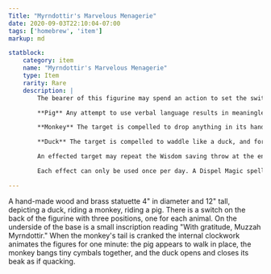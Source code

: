 ```yaml
---
Title: "Myrndottir's Marvelous Menagerie"
date: 2020-09-03T22:10:04-07:00
tags: ['homebrew', 'item']
markup: md

statblock:
    category: item
    name: "Myrndottir's Marvelous Menagerie"
    type: Item
    rarity: Rare
    description: |
        The bearer of this figurine may spend an action to set the switch, turn the crank, and place the statuette on a flat surface, pointing it at a humanoid target that can see it within 30 feet. The selected target must succeed on a DC 13 Wisdom saving throw or suffer the effects associated with the selected animal:

        **Pig** Any attempt to use verbal language results in meaningless grunts, snorts and squealing. For the duration, the target cannot be understood except by pigs, or via the Speak With Animals spell. While effected, the target take any action requiring spoken language.

        **Monkey** The target is compelled to drop anything in its hands and clap in time with the monkey's cymbals. For the duration, the target cannot take any action requiring the use of its hands. 

        **Duck** The target is compelled to waddle like a duck, and for the duration its walking speed is 5ft. On its turn, the target must move to the nearest unoccupied space, possibly provoking opportunity attacks. If there is no unoccupied space within 5ft, the target waddles in place. 

        An effected target may repeat the Wisdom saving throw at the end of its turn. If a target succeeds its saving throw, it is immune to the effects of the figurine for 24 hours. Otherwise, the effect persists for one minute while the clockwork is functioning, the target is within 30ft, and the target can see the figurine.

        Each effect can only be used once per day. A Dispel Magic spell will permanently remove all magical properties of this item, though the clockwork mechanisms will continue to function.

---
```


A hand-made wood and brass statuette 4" in diameter and 12" tall,  depicting a duck, riding a monkey, riding a pig. There is a switch on the back of the figurine with three positions, one for each animal. On the underside of the base is a small inscription reading "With gratitude, Muzzah Myrndottir." When the monkey's tail is cranked the internal clockwork animates the figures for one minute: the pig appears to walk in place, the monkey bangs tiny cymbals together, and the duck opens and closes its beak as if quacking.
